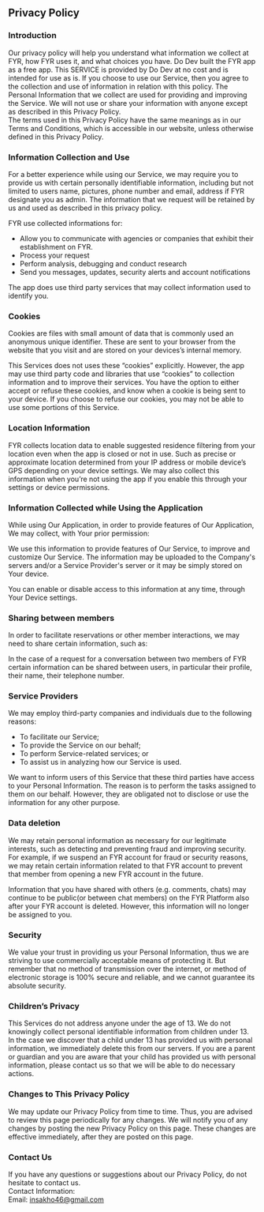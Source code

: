 Privacy Policy  
----------------

### Introduction  
Our privacy policy will help you understand what information we collect at FYR, how FYR uses it, and what choices you have.
Do Dev built the FYR app as a free app. This SERVICE is provided by Do Dev at no cost and is intended for use as is.
If you choose to use our Service, then you agree to the collection and use of information in  relation with this policy. The Personal Information that we collect are used for providing and improving the Service. We will not use or share your information with anyone except as described in this Privacy Policy.  
The terms used in this Privacy Policy have the same meanings as in our Terms and Conditions, which is accessible in our website, unless otherwise  defined in this Privacy Policy.

### Information Collection and Use  
For a better experience while using our Service, we may require you to provide us with certain personally identifiable information, including but not limited to users name, pictures, phone number and email, address if FYR designate you as admin. The information that we request will be retained by us and used as described in this privacy policy.  

FYR use collected informations for:

* Allow you to communicate with agencies or companies that exhibit their establishment on FYR.
* Process your request
* Perform analysis, debugging and conduct research
* Send you messages, updates, security alerts and account notifications

The app does use third party services that may collect information used to identify you. 

### Cookies  
Cookies are files with small amount of data that is commonly used an anonymous unique identifier. These are sent to your browser from the website that you visit and are stored on your devices’s internal memory.  

This Services does not uses these “cookies” explicitly. However, the app may use third party code and libraries that use “cookies” to collection information and to improve their services. You have the option  to either accept or refuse these cookies, and know when a cookie is being sent to your device. If you choose to refuse our cookies, you may not be able to use some portions of this Service.  

### Location Information  
FYR collects location data to enable suggested residence filtering from your location even when the app is closed or not in use.
Such as precise or approximate location determined from your IP address or mobile device’s GPS depending on your device settings. We may also collect this information when you’re not using the app if you enable this through your settings or device permissions.

 

### Information Collected while Using the Application  
While using Our Application, in order to provide features of Our Application, We may collect, with Your prior permission:

We use this information to provide features of Our Service, to improve and customize Our Service. The information may be uploaded to the Company's servers and/or a Service Provider's server or it may be simply stored on Your device.

You can enable or disable access to this information at any time, through Your Device settings.  

### Sharing between members
In order to facilitate reservations or other member interactions, we may need to share certain information, such as:

In the case of a request for a conversation between two members of FYR certain information can be shared between users, in particular their profile, their name, their telephone number.

### Service Providers  
We may employ third-party companies and individuals due to the following reasons:  
* To facilitate our Service;
* To provide the Service on our behalf;
* To perform Service-related services; or
* To assist us in analyzing how our Service is used.  

We want to inform users of this Service that these third parties have access to your Personal Information. The reason is to perform the tasks assigned to them on our behalf. However, they are obligated not to disclose or use the information for any other purpose.  

### Data deletion
We may retain personal information as necessary for our legitimate interests, such as detecting and preventing fraud and improving security. For example, if we suspend an FYR account for fraud or security reasons, we may retain certain information related to that FYR account to prevent that member from opening a new FYR account in the future.

Information that you have shared with others (e.g. comments, chats) may continue to be public(or between chat members) on the FYR Platform also after your FYR account is deleted. However, this information will no longer be assigned to you.

### Security  
We value your trust in providing us your Personal Information, thus we are striving to use commercially acceptable means of protecting it. But remember that no method of transmission over  the internet, or method of electronic storage is 100% secure and reliable, and we cannot guarantee its absolute security.  

### Children’s Privacy  
This Services do not address anyone under the age of 13. We do not knowingly collect personal identifiable information from children under 13. In the case we discover that a child under 13 has provided us with personal information, we immediately delete this from our servers. If you  are  a  parent  or  guardian and you are aware that your child has provided us with personal information, please contact us so that we will be able to do necessary actions.  

### Changes to This Privacy Policy  
We may update our Privacy Policy from time to time. Thus, you are advised to review this page periodically for any changes. We will notify you of any changes by posting the new Privacy Policy on this page. These changes are effective immediately, after they are posted on this page.  

### Contact Us  
If you have any questions or suggestions about our Privacy Policy, do not hesitate to contact us.  
Contact Information:  
Email: insakho46@gmail.com  

